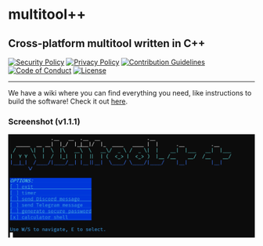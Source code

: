 # multitool++

## Cross-platform multitool written in C++

[![Security Policy](https://img.shields.io/badge/SECURITY_POLICY-navy?style=for-the-badge)](./SECURITY.md)
[![Privacy Policy](https://img.shields.io/badge/PRIVACY_POLICY-navy?style=for-the-badge)](./PRIVACY.md)
[![Contribution Guidelines](https://img.shields.io/badge/CONTRIBUTING-navy?style=for-the-badge)](./CONTRIBUTING.md)
[![Code of Conduct](https://img.shields.io/badge/CODE_OF_CONDUCT-navy?style=for-the-badge)](./CODE_OF_CONDUCT.md)
[![License](https://img.shields.io/badge/GPL--3.0_LICENSE-navy?style=for-the-badge)](./LICENSE)

---

We have a wiki where you can find everything you need, like instructions to build the software! Check it out [here](https://multitoolplusplus.codeberg.page/wiki).

### Screenshot (v1.1.1)
![Screenshot v1.1.1](./assets/v1.1.1.png)